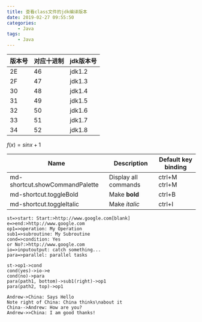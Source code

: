 ```yaml
---
title: 查看class文件的jdk编译版本
date: 2019-02-27 09:55:50
categories: 
    - Java
tags:
    - Java
---
```




   版本号 |	对应十进制 | jdk版本号
---- | ---- | -------
 2E | 46 | jdk1.2
  2F | 47 | jdk1.3
 30 | 48 | jdk1.4
 31 | 49 | jdk1.5
 32 | 50 | jdk1.6
  33 | 51 | jdk1.7
  34 |  52 | jdk1.8


$f(x) = sinx +1$

Name | Description | Default key binding
-----|-------------|--------------------
md-shortcut.showCommandPalette | Display all commands | ctrl+M ctrl+M
md-shortcut.toggleBold | Make **bold** | ctrl+B
md-shortcut.toggleItalic | Make _italic_ | ctrl+I | 


```flow
st=>start: Start:>http://www.google.com[blank]
e=>end:>http://www.google.com
op1=>operation: My Operation
sub1=>subroutine: My Subroutine
cond=>condition: Yes
or No?:>http://www.google.com
io=>inputoutput: catch something...
para=>parallel: parallel tasks

st->op1->cond
cond(yes)->io->e
cond(no)->para
para(path1, bottom)->sub1(right)->op1
para(path2, top)->op1
```

```sequence{theme="hand"}
Andrew->China: Says Hello
Note right of China: China thinks\nabout it
China-->Andrew: How are you?
Andrew->>China: I am good thanks!
```